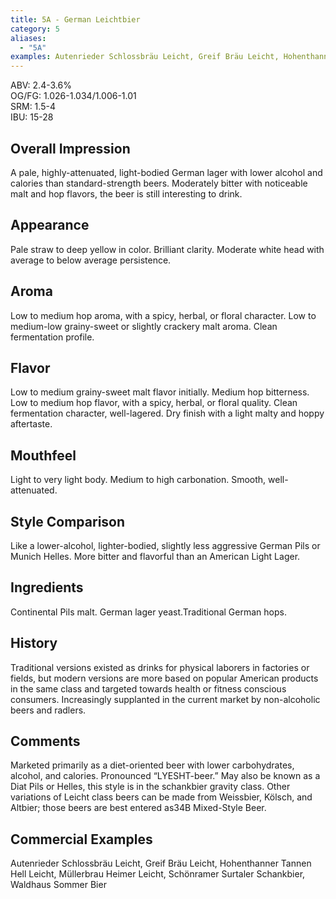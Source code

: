 ```yaml
---
title: 5A - German Leichtbier
category: 5
aliases: 
  - "5A"
examples: Autenrieder Schlossbräu Leicht, Greif Bräu Leicht, Hohenthanner Tannen Hell Leicht, Müllerbrau Heimer Leicht, Schönramer Surtaler Schankbier, Waldhaus Sommer Bier
---
```


ABV: 2.4-3.6%  
OG/FG: 1.026-1.034/1.006-1.01  
SRM: 1.5-4  
IBU: 15-28

## Overall Impression
A pale, highly-attenuated, light-bodied German lager with lower alcohol and calories than standard-strength beers. Moderately bitter with noticeable malt and hop flavors, the beer is still interesting to drink.

## Appearance
Pale straw to deep yellow in color. Brilliant clarity. Moderate white head with average to below average persistence.

## Aroma
Low to medium hop aroma, with a spicy, herbal, or floral character. Low to medium-low grainy-sweet or slightly crackery malt aroma. Clean fermentation profile.

## Flavor
Low to medium grainy-sweet malt flavor initially. Medium hop bitterness. Low to medium hop flavor, with a spicy, herbal, or floral quality. Clean fermentation character, well-lagered. Dry finish with a light malty and hoppy aftertaste.

## Mouthfeel
Light to very light body. Medium to high carbonation. Smooth, well-attenuated.

## Style Comparison
Like a lower-alcohol, lighter-bodied, slightly less aggressive German Pils or Munich Helles. More bitter and flavorful than an American Light Lager.

## Ingredients
Continental Pils malt. German lager yeast.Traditional German hops.

## History
Traditional versions existed as drinks for physical laborers in factories or fields, but modern versions are more based on popular American products in the same class and targeted towards health or fitness conscious consumers. Increasingly supplanted in the current market by non-alcoholic beers and radlers.

## Comments
Marketed primarily as a diet-oriented beer with lower carbohydrates, alcohol, and calories. Pronounced “LYESHT-beer.” May also be known as a Diat Pils or Helles, this style is in the schankbier gravity class. Other variations of Leicht class beers can be made from Weissbier, Kölsch, and Altbier; those beers are best entered as34B Mixed-Style Beer.

## Commercial Examples
Autenrieder Schlossbräu Leicht, Greif Bräu Leicht, Hohenthanner Tannen Hell Leicht, Müllerbrau Heimer Leicht, Schönramer Surtaler Schankbier, Waldhaus Sommer Bier